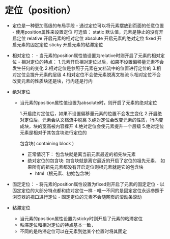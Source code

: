 # 定位（position）

- 定位是一种更加高级的布局手段
                                    - 通过定位可以将元素摆放到页面的任意位置
                                        - 使用position属性来设置定位
                    可选值：
                            static 默认值，元素是静止的没有开启定位
                            relative 开启元素的相对定位
                            absolute 开启元素的绝对定位
                            fixed 开启元素的固定定位
                            sticky 开启元素的粘滞定位

 - 相对定位：
                    - 当元素的position属性值设置为relative时则开启了元素的相对定位
                    - 相对定位的特点：
                        1.元素开启相对定位以后，如果不设置偏移量元素不会发生任何的变化
                        2.相对定位是参照于元素在文档流中的位置进行定位的
                        3.相对定位会提升元素的层级
                        4.相对定位不会使元素脱离文档流
                        5.相对定位不会改变元素的性质块还是块，行内还是行内

- 绝对定位

  - 当元素的position属性值设置为absolute时，则开启了元素的绝对定位

    1.开启绝对定位后，如果不设置偏移量元素的位置不会发生变化
    2.开启绝对定位后，元素会从文档流中脱离
    3.绝对定位会改变元素的性质，行内变成块，块的宽高被内容撑开
    4.绝对定位会使元素提升一个层级
    5.绝对定位元素是相对于其包含块进行定位的

     包含块( containing block )

       - 正常情况下：
            包含块就是离当前元素最近的祖先块元素
       - 绝对定位的包含块:
                包含块就是离它最近的开启了定位的祖先元素，
                    如果所有的祖先元素都没有开启定位则根元素就是它的包含块
            - html（根元素、初始包含块）
  
- 固定定位：
        - 将元素的position属性设置为fixed则开启了元素的固定定位
        - 以固定定位的大部分特点都和绝对定位一样
        - 唯一不同的是固定定位永远参照于浏览器的视口进行定位
        - 固定定位的元素不会随网页的滚动条滚动

- 粘滞定位
   - 当元素的position属性设置为sticky时则开启了元素的粘滞定位
  - 粘滞定位和相对定位的特点基本一致，
  - 不同的是粘滞定位可以在元素到达某个位置时将其固定